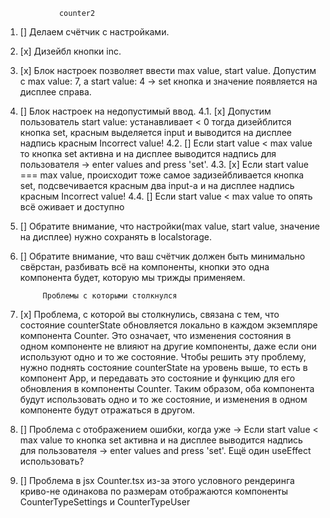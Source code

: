                counter2

1. [] Делаем счётчик с настройками.
2. [х] Дизейбл кнопки inc. 
3. [х] Блок настроек позволяет ввести max value, start value. Допустим с max value: 7, а start value: 4 -> set кнопка и значение появляется на дисплее справа.
4. [] Блок настроек на недопустимый ввод. 
4.1. [x] Допустим пользователь start value: устанавливает < 0 тогда дизейблится кнопка set, красным выделяется input и выводится на дисплее надпись красным Incorrect value!
4.2. [] Если start value < max value то кнопка set активна и на дисплее выводится надпись для пользователя -> enter values and press 'set'.
4.3. [x] Если start value === max value, происходит тоже самое задизейбливается кнопка set, подсвечивается красным два input-а и на дисплее надпись красным Incorrect value!
4.4. [] Если start value < max value то опять всё оживает и доступно
5. [] Обратите внимание, что настройки(max value, start value, значение на дисплее) нужно сохранять в localstorage.
6. [] Обратите внимание, что ваш счётчик должен быть минимально свёрстан, разбивать всё на компоненты, кнопки это одна компонента будет, которую мы трижды применяем.

            Проблемы с которыми столкнулся
1. [х] Проблема, с которой вы столкнулись, связана с тем, что состояние counterState обновляется локально в каждом экземпляре компонента Counter. Это означает, что изменения состояния в одном компоненте не влияют на другие компоненты, даже если они используют одно и то же состояние.
Чтобы решить эту проблему, нужно поднять состояние counterState на уровень выше, то есть в компонент App, и передавать это состояние и функцию для его обновления в компоненты Counter. Таким образом, оба компонента будут использовать одно и то же состояние, и изменения в одном компоненте будут отражаться в другом.
2. [] Проблема с отображением ошибки, когда уже -> Если start value < max value то кнопка set активна и на дисплее выводится надпись для пользователя -> enter values and press 'set'. Ещё один useEffect использовать?
3. [] Проблема в jsx Counter.tsx из-за этого условного рендеринга криво-не одинакова по размерам отображаются компоненты CounterTypeSettings и CounterTypeUser